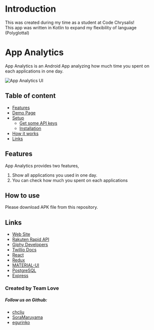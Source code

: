 # Introduction
This was created during my time as a student at Code Chrysalis!<br>
This app was written in Kotlin to expand my flexibility of language (Polyglottal)

# App Analytics
App Analytics is an Android App analyzing how much time you spent on each applications in one day.

![App Analytics UI]()

## Table of content

- [Features](#Features)
- [Demo Page](#Demo-Page)
- [Setup](#Setup)
  - [Get some API keys](#Get-some-API-keys)
  - [Installation](#Installation)
- [How it works](#How-it-works)
- [Links](#links)

## Features

App Analytics provides two features,

1. Show all applications you used in one day.
2. You can check how much you spent on each applications

## How to use

Please download APK file from this repository.

## Links

- [Web Site](https://kudos-love.herokuapp.com/)
- [Rakuten Rapid API](https://english.api.rakuten.net/)
- [Giphy Developers](https://developers.giphy.com/)
- [Twillio Docs](https://jp.twilio.com/docs/)
- [React](https://reactjs.org/)
- [Redux](https://redux.js.org/)
- [MATERIAL-UI](https://material-ui.com/)
- [PostgreSQL](https://www.postgresql.org/)
- [Express](http://expressjs.com/)

### Created by Team Love
##### Follow us on Github:
- [chcliu](https://github.com/chcliu)
- [SoraMaruyama](https://github.com/SoraMaruyama)
- [egurinko](https://github.com/egurinko)